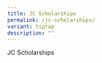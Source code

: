 ```yaml
---
title: JC Scholarships
permalink: /jc-scholarships/
variant: tiptap
description: ""
---
```

<p>JC Scholarships</p>